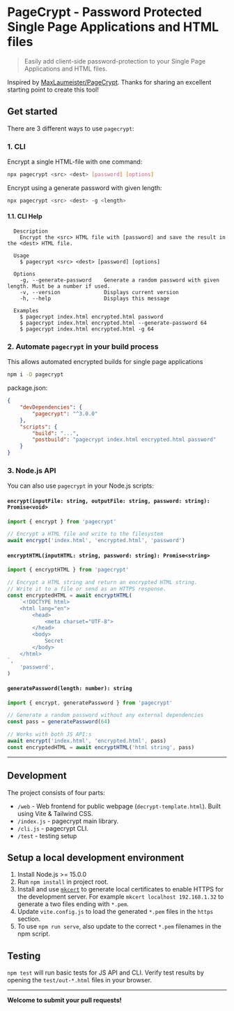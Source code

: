 # PageCrypt - Password Protected Single Page Applications and HTML files

> Easily add client-side password-protection to your Single Page Applications and HTML files.

Inspired by [MaxLaumeister/PageCrypt](https://github.com/MaxLaumeister/PageCrypt). Thanks for sharing an excellent starting point to create this tool!

## Get started

There are 3 different ways to use `pagecrypt`:

### 1. CLI

Encrypt a single HTML-file with one command:

```sh
npx pagecrypt <src> <dest> [password] [options]
```

Encrypt using a generate password with given length:

```sh
npx pagecrypt <src> <dest> -g <length>
```

#### 1.1. CLI Help

```
  Description
    Encrypt the <src> HTML file with [password] and save the result in the <dest> HTML file.

  Usage
    $ pagecrypt <src> <dest> [password] [options]

  Options
    -g, --generate-password    Generate a random password with given length. Must be a number if used.
    -v, --version              Displays current version
    -h, --help                 Displays this message

  Examples
    $ pagecrypt index.html encrypted.html password
    $ pagecrypt index.html encrypted.html --generate-password 64
    $ pagecrypt index.html encrypted.html -g 64
```

### 2. Automate `pagecrypt` in your build process

This allows automated encrypted builds for single page applications

```sh
npm i -D pagecrypt
```

package.json:

```json
{
    "devDependencies": {
        "pagecrypt": "^3.0.0"
    },
    "scripts": {
        "build": "...",
        "postbuild": "pagecrypt index.html encrypted.html password"
    }
}
```

### 3. Node.js API

You can also use `pagecrypt` in your Node.js scripts:

#### `encrypt(inputFile: string, outputFile: string, password: string): Promise<void>`

```js
import { encrypt } from 'pagecrypt'

// Encrypt a HTML file and write to the filesystem
await encrypt('index.html', 'encrypted.html', 'password')
```

#### `encryptHTML(inputHTML: string, password: string): Promise<string>`

```js
import { encryptHTML } from 'pagecrypt'

// Encrypt a HTML string and return an encrypted HTML string.
// Write it to a file or send as an HTTPS response.
const encryptedHTML = await encryptHTML(
    `<!DOCTYPE html>
    <html lang="en">
        <head>
            <meta charset="UTF-8">
        </head>
        <body>
            Secret
        </body>
    </html>
`,
    'password',
)
```

#### `generatePassword(length: number): string`

```js
import { encrypt, generatePassword } from 'pagecrypt'

// Generate a random password without any external dependencies
const pass = generatePassword(64)

// Works with both JS API:s
await encrypt('index.html', 'encrypted.html', pass)
const encryptedHTML = await encryptHTML('html string', pass)
```

---

## Development

The project consists of four parts:

-   `/web` - Web frontend for public webpage (`decrypt-template.html`). Built using Vite & Tailwind CSS.
-   `/index.js` - pagecrypt main library.
-   `/cli.js` - pagecrypt CLI.
-   `/test` - testing setup

## Setup a local development environment

1.  Install Node.js >= 15.0.0
2.  Run `npm install` in project root.
3.  Install and use [`mkcert`](https://github.com/FiloSottile/mkcert) to generate local certificates to enable HTTPS for the development server. For example `mkcert localhost 192.168.1.32` to generate a two files ending with `*.pem`.
4.  Update `vite.config.js` to load the generated `*.pem` files in the `https` section.
5.  To use `npm run serve`, also update to the correct `*.pem` filenames in the npm script.

## Testing

`npm test` will run basic tests for JS API and CLI. Verify test results by opening the `test/out-*.html` files in your browser.

---

**Welcome to submit your pull requests!**
